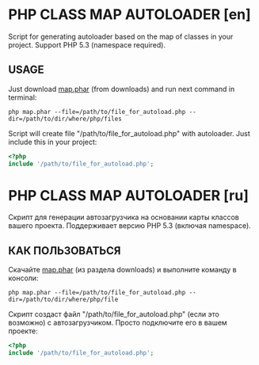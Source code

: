 PHP CLASS MAP AUTOLOADER [en]
=============================
Script for generating autoloader based on the map of classes in your project.
Support PHP 5.3 (namespace required).

USAGE
-------------
Just download [map.phar](https://github.com/downloads/dmkuznetsov/php-class-map/map.phar) (from downloads)
and run next command in terminal:

`php map.phar --file=/path/to/file_for_autoload.php --dir=/path/to/dir/where/php/files`

Script will create file "/path/to/file_for_autoload.php" with autoloader. Just include this in your project:

```php
<?php
include '/path/to/file_for_autoload.php';
```



PHP CLASS MAP AUTOLOADER [ru]
=============================
Скрипт для генерации автозагрузчика на основании карты классов вашего проекта.
Поддерживает версию PHP 5.3 (включая namespace).

КАК ПОЛЬЗОВАТЬСЯ
----------------
Скачайте [map.phar](https://github.com/downloads/dmkuznetsov/php-class-map/map.phar) (из раздела downloads)
и выполните команду в консоли:

`php map.phar --file=/path/to/file_for_autoload.php --dir=/path/to/dir/where/php/file`

Скрипт создаст файл "/path/to/file_for_autoload.php" (если это возможно) с автозагрузчиком. Просто подключите его в вашем проекте:

```php
<?php
include '/path/to/file_for_autoload.php';
```

